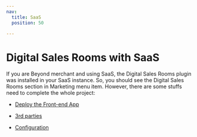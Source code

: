 ```yaml
---
nav:
  title: SaaS
  position: 50

---
```


# Digital Sales Rooms with SaaS
If you are Beyond merchant and using SaaS, the Digital Sales Rooms plugin was installed in your SaaS instance. So, you should see the Digital Sales Rooms section in Marketing menu item.
However, there are some stuffs need to complete the whole project:

- [Deploy the Front-end App](../app-deployment/index.md)

- [3rd parties](../setup-3rd-party/index.md)

- [Configuration](../configuration/index.md)
